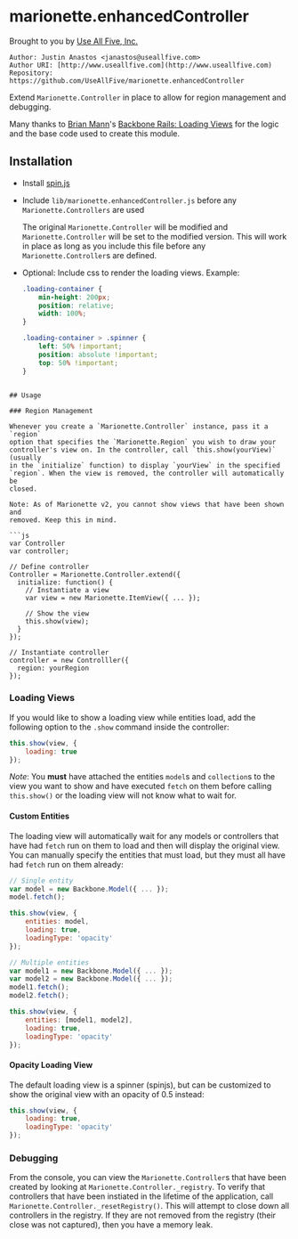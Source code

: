 # marionette.enhancedController

Brought to you by [Use All Five, Inc.](http://www.useallfive.com)

```
Author: Justin Anastos <janastos@useallfive.com>
Author URI: [http://www.useallfive.com](http://www.useallfive.com)
Repository: https://github.com/UseAllFive/marionette.enhancedController
```

Extend `Marionette.Controller` in place to allow for region management and
debugging.

Many thanks to [Brian Mann](https://github.com/brian-mann)'s [Backbone Rails: Loading
Views](http://www.backbonerails.com/screencasts/loading-views) for the logic
and the base code used to create this module.

## Installation

- Install [spin.js](https://github.com/fgnass/spin.js)
- Include `lib/marionette.enhancedController.js` before any
  `Marionette.Controllers` are used

  The original `Marionette.Controller` will be modified and
  `Marionette.Controller` will be set to the modified version. This will
  work in place as long as you include this file before any
  `Marionette.Controller`s are defined.

- Optional: Include css to render the
loading views. Example:

  ```css
  .loading-container {
      min-height: 200px;
      position: relative;
      width: 100%;
  }

  .loading-container > .spinner {
      left: 50% !important;
      position: absolute !important;
      top: 50% !important;
  }
```

## Usage

### Region Management

Whenever you create a `Marionette.Controller` instance, pass it a `region`
option that specifies the `Marionette.Region` you wish to draw your
controller's view on. In the controller, call `this.show(yourView)` (usually
in the `initialize` function) to display `yourView` in the specified
`region`. When the view is removed, the controller will automatically be
closed.

Note: As of Marionette v2, you cannot show views that have been shown and
removed. Keep this in mind.

```js
var Controller
var controller;

// Define controller
Controller = Marionette.Controller.extend({
  initialize: function() {
    // Instantiate a view
    var view = new Marionette.ItemView({ ... });

    // Show the view
    this.show(view);
  }
});

// Instantiate controller
controller = new Controlller({
  region: yourRegion
});
```

### Loading Views
If you would like to show a loading view while entities load, add the
following option to the `.show` command inside the controller:

```js
this.show(view, {
    loading: true
});
```

*Note*: You **must** have attached the entities `model`s and `collection`s
to the view you want to show and have executed `fetch` on them before
calling `this.show()` or the loading view will not know what to wait for.

#### Custom Entities

The loading view will automatically wait for any models or controllers that
have had `fetch` run on them to load and then will display the original
view. You can manually specify the entities that must load, but they must
all have had `fetch` run on them already:

```js
// Single entity
var model = new Backbone.Model({ ... });
model.fetch();

this.show(view, {
    entities: model,
    loading: true,
    loadingType: 'opacity'
});

// Multiple entities
var model1 = new Backbone.Model({ ... });
var model2 = new Backbone.Model({ ... });
model1.fetch();
model2.fetch();

this.show(view, {
    entities: [model1, model2],
    loading: true,
    loadingType: 'opacity'
});
```

#### Opacity Loading View
The default loading view is a spinner (spinjs), but can be customized to show
the original view with an opacity of 0.5 instead:

```js
this.show(view, {
    loading: true,
    loadingType: 'opacity'
});
```

### Debugging
From the console, you can view the `Marionette.Controller`s that have been
created by looking at `Marionette.Controller._registry`. To verify that
controllers that have been instiated in the lifetime of the application,
call `Marionette.Controller._resetRegistry()`. This will attempt to close
down all controllers in the registry. If they are not removed from the
registry (their close was not captured), then you have a memory leak.
